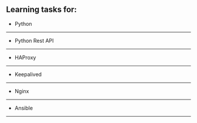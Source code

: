 Learning tasks for:
----
- Python
----
- Python Rest API
----
- HAProxy
----
- Keepalived
----
- Nginx
----
- Ansible
----
